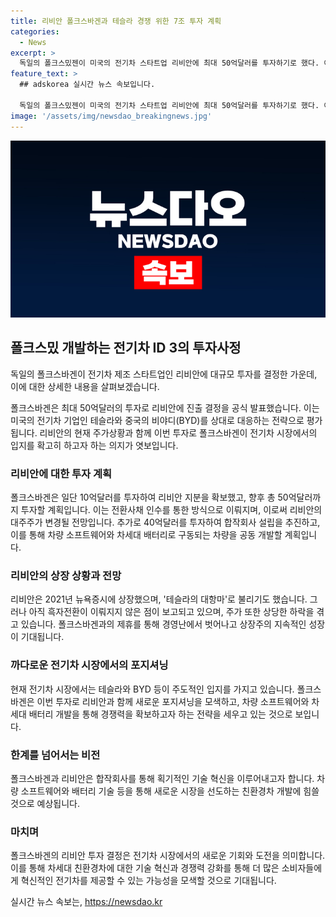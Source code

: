 ```yaml
---
title: 리비안 폴크스바겐과 테슬라 경쟁 위한 7조 투자 계획
categories:
  - News
excerpt: >
  독일의 폴크스밌젠이 미국의 전기차 스타트업 리비안에 최대 50억달러를 투자하기로 했다. 이로써 전기차 시장을 지배하고 있는 테슬라와 중국의 비야디에 도전할 계획으로, 현재 전기차를 생산하고 있는 리비안을 이용하여 시장에 진출할 것으로 전망된다. 폴크스밌젠은 일단 10억달러를 투자하여 리비안의 지분을 확보하고, 이후 추가 40억 달러를 투자하여 합작회사를 설립할 계획이다. 이로 인해 경영난을 벗어날 것으로 예상된다. (150자)
feature_text: >
  ## adskorea 실시간 뉴스 속보입니다.

  독일의 폴크스밌젠이 미국의 전기차 스타트업 리비안에 최대 50억달러를 투자하기로 했다. 이로써 전기차 시장을 지배하고 있는 테슬라와 중국의 비야디에 도전할 계획으로, 현재 전기차를 생산하고 있는 리비안을 이용하여 시장에 진출할 것으로 전망된다. 폴크스밌젠은 일단 10억달러를 투자하여 리비안의 지분을 확보하고, 이후 추가 40억 달러를 투자하여 합작회사를 설립할 계획이다. 이로 인해 경영난을 벗어날 것으로 예상된다. (150자)
image: '/assets/img/newsdao_breakingnews.jpg'
---
```


<p><img src="/assets/img/newsdao_breakingnews.jpg" alt="adskorea 속보" /></p>

<h2 data-ke-size="size26">폴크스밌 개발하는 전기차 ID 3의 투자사정</h2>

<p>독일의 폴크스바겐이 전기차 제조 스타트업인 리비안에 대규모 투자를 결정한 가운데, 이에 대한 상세한 내용을 살펴보겠습니다.</p>

<p data-ke-size="size16">폴크스바겐은 최대 50억달러의 투자로 리비안에 진출 결정을 공식 발표했습니다. 이는 미국의 전기차 기업인 테슬라와 중국의 비야디(BYD)를 상대로 대응하는 전략으로 평가됩니다. 리비안의 현재 주가상황과 함께 이번 투자로 폴크스바겐이 전기차 시장에서의 입지를 확고히 하고자 하는 의지가 엿보입니다. </p>

<h3 data-ke-size="size24">리비안에 대한 투자 계획</h3>

<p data-ke-size="size16">폴크스바겐은 일단 10억달러를 투자하여 리비안 지분을 확보했고, 향후 총 50억달러까지 투자할 계획입니다. 이는 전환사채 인수를 통한 방식으로 이뤄지며, 이로써 리비안의 대주주가 변경될 전망입니다. 추가로 40억달러를 투자하여 합작회사 설립을 추진하고, 이를 통해 차량 소프트웨어와 차세대 배터리로 구동되는 차량을 공동 개발할 계획입니다.</p>

<h3 data-ke-size="size24">리비안의 상장 상황과 전망</h3>

<p data-ke-size="size16">리비안은 2021년 뉴욕증시에 상장했으며, '테슬라의 대항마'로 불리기도 했습니다. 그러나 아직 흑자전환이 이뤄지지 않은 점이 보고되고 있으며, 주가 또한 상당한 하락을 겪고 있습니다. 폴크스바겐과의 제휴를 통해 경영난에서 벗어나고 상장주의 지속적인 성장이 기대됩니다.</p>

<h3 data-ke-size="size24">까다로운 전기차 시장에서의 포지셔닝</h3>

<p data-ke-size="size16">현재 전기차 시장에서는 테슬라와 BYD 등이 주도적인 입지를 가지고 있습니다. 폴크스바겐은 이번 투자로 리비안과 함께 새로운 포지셔닝을 모색하고, 차량 소프트웨어와 차세대 배터리 개발을 통해 경쟁력을 확보하고자 하는 전략을 세우고 있는 것으로 보입니다.</p>

<h3 data-ke-size="size24">한계를 넘어서는 비전</h3>

<p data-ke-size="size16">폴크스바겐과 리비안은 합작회사를 통해 획기적인 기술 혁신을 이루어내고자 합니다. 차량 소프트웨어와 배터리 기술 등을 통해 새로운 시장을 선도하는 친환경차 개발에 힘쓸 것으로 예상됩니다.</p>

<h3 data-ke-size="size24">마치며</h3>

<p data-ke-size="size16">폴크스바겐의 리비안 투자 결정은 전기차 시장에서의 새로운 기회와 도전을 의미합니다. 이를 통해 차세대 친환경차에 대한 기술 혁신과 경쟁력 강화를 통해 더 많은 소비자들에게 혁신적인 전기차를 제공할 수 있는 가능성을 모색할 것으로 기대됩니다.</p>
실시간 뉴스 속보는, <a href="https://newsdao.kr" rel="dofollow">https://newsdao.kr</a>


